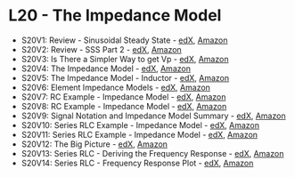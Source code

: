 # L20 - The Impedance Model

* S20V1: Review - Sinusoidal Steady State - [edX][S20V1-edX-Video], [Amazon][S20V1-Amazon-S3]
* S20V2: Review - SSS Part 2 - [edX][S20V2-edX-Video], [Amazon][S20V2-Amazon-S3]
* S20V3: Is There a Simpler Way to get Vp - [edX][S20V3-edX-Video], [Amazon][S20V3-Amazon-S3]
* S20V4: The Impedance Model - [edX][S20V4-edX-Video], [Amazon][S20V4-Amazon-S3]
* S20V5: The Impedance Model - Inductor - [edX][S20V5-edX-Video], [Amazon][S20V5-Amazon-S3]
* S20V6: Element Impedance Models - [edX][S20V6-edX-Video], [Amazon][S20V6-Amazon-S3]
* S20V7: RC Example - Impedance Model - [edX][S20V7-edX-Video], [Amazon][S20V7-Amazon-S3]
* S20V8: RC Example - Impedance Model - [edX][S20V8-edX-Video], [Amazon][S20V8-Amazon-S3]
* S20V9: Signal Notation and Impedance Model Summary - [edX][S20V9-edX-Video], [Amazon][S20V9-Amazon-S3]
* S20V10: Series RLC Example - Impedance Model - [edX][S20V10-edX-Video], [Amazon][S20V10-Amazon-S3]
* S20V11: Series RLC Example - Impedance Model - [edX][S20V11-edX-Video], [Amazon][S20V11-Amazon-S3]
* S20V12: The Big Picture - [edX][S20V12-edX-Video], [Amazon][S20V12-Amazon-S3]
* S20V13: Series RLC - Deriving the Frequency Response - [edX][S20V13-edX-Video], [Amazon][S20V13-Amazon-S3]
* S20V14: Series RLC - Frequency Response Plot - [edX][S20V14-edX-Video], [Amazon][S20V14-Amazon-S3]

[S20V1-edX-Video]: https://edx-video.net/mit-6002x/MIT6002XT214-V030300_DTH.mp4
[S20V2-edX-Video]: https://edx-video.net/mit-6002x/MIT6002XT214-V030400_DTH.mp4
[S20V3-edX-Video]: https://edx-video.net/mit-6002x/MIT6002XT214-V030500_DTH.mp4
[S20V4-edX-Video]: https://edx-video.net/mit-6002x/MIT6002XT214-V030600_DTH.mp4
[S20V5-edX-Video]: https://edx-video.net/mit-6002x/MIT6002XT214-V030700_DTH.mp4
[S20V6-edX-Video]: https://edx-video.net/mit-6002x/MIT6002XT214-V030800_DTH.mp4
[S20V7-edX-Video]: https://edx-video.net/mit-6002x/MIT6002XT214-V030900_DTH.mp4
[S20V8-edX-Video]: https://edx-video.net/mit-6002x/MIT6002XT214-V031000_DTH.mp4
[S20V9-edX-Video]: https://edx-video.net/mit-6002x/MIT6002XT214-V031100_DTH.mp4
[S20V10-edX-Video]: https://edx-video.net/mit-6002x/MIT6002XT214-V031200_DTH.mp4
[S20V11-edX-Video]: https://edx-video.net/mit-6002x/MIT6002XT214-V031300_DTH.mp4
[S20V12-edX-Video]: https://edx-video.net/mit-6002x/MIT6002XT214-V031400_DTH.mp4
[S20V13-edX-Video]: https://edx-video.net/mit-6002x/MIT6002XT214-V031500_DTH.mp4
[S20V14-edX-Video]: https://edx-video.net/mit-6002x/MIT6002XT214-V031600_DTH.mp4

[S20V1-Amazon-S3]: https://s3.amazonaws.com/edx-course-videos/mit-6002x/6002-L20-oei12-1a_100.mov
[S20V2-Amazon-S3]: https://s3.amazonaws.com/edx-course-videos/mit-6002x/6002-L20-oei12-1b_100.mov
[S20V3-Amazon-S3]: https://s3.amazonaws.com/edx-course-videos/mit-6002x/6002-L20-oei12-2_100.mov
[S20V4-Amazon-S3]: https://s3.amazonaws.com/edx-course-videos/mit-6002x/6002-L20-oei12-3_100.mov
[S20V5-Amazon-S3]: https://s3.amazonaws.com/edx-course-videos/mit-6002x/6002-L20-oei12-4_100.mov
[S20V6-Amazon-S3]: https://s3.amazonaws.com/edx-course-videos/mit-6002x/6002-L20-oei12-4x_100.mov
[S20V7-Amazon-S3]: https://s3.amazonaws.com/edx-course-videos/mit-6002x/6002-L20-oei12-5_100.mov
[S20V8-Amazon-S3]: https://s3.amazonaws.com/edx-course-videos/mit-6002x/6002-L20-oei12-6_100.mov
[S20V9-Amazon-S3]: https://s3.amazonaws.com/edx-course-videos/mit-6002x/6002-L20-oei12-6x_100.mov
[S20V10-Amazon-S3]: https://s3.amazonaws.com/edx-course-videos/mit-6002x/6002-L20-oei12-7_100.mp4
[S20V11-Amazon-S3]: https://s3.amazonaws.com/edx-course-videos/mit-6002x/6002-L20-oei12-8_100.mp4
[S20V12-Amazon-S3]: https://s3.amazonaws.com/edx-course-videos/mit-6002x/6002-L20-oei12-9_100.mp4
[S20V13-Amazon-S3]: https://s3.amazonaws.com/edx-course-videos/mit-6002x/6002-L20-oei12-10_100.mp4
[S20V14-Amazon-S3]: https://s3.amazonaws.com/edx-course-videos/mit-6002x/6002-L20-oei12-11_100.mp4
